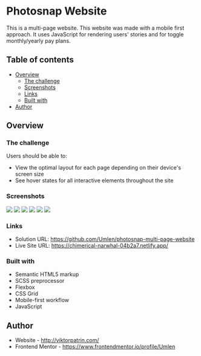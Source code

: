 # Photosnap Website

This is a multi-page website. This website was made with a mobile first approach. It uses JavaScript for rendering users' stories and for toggle monthly/yearly pay plans.

## Table of contents

- [Overview](#overview)
  - [The challenge](#the-challenge)
  - [Screenshots](#screenshots)
  - [Links](#links)
  - [Built with](#built-with)
- [Author](#author)

## Overview

### The challenge

Users should be able to:

- View the optimal layout for each page depending on their device's screen size
- See hover states for all interactive elements throughout the site

### Screenshots

![](./screenshots/laptop.png)
![](./screenshots/tablet.png)
![](./screenshots/mobile.png)
![](./screenshots/laptop-stories.png)
![](./screenshots/tablet-features.png)
![](./screenshots/mobile-pricing.png)

### Links

- Solution URL: https://github.com/Umlen/photosnap-multi-page-website
- Live Site URL: https://chimerical-narwhal-04b2a7.netlify.app/

### Built with

- Semantic HTML5 markup
- SCSS preprocessor
- Flexbox
- CSS Grid
- Mobile-first workflow
- JavaScript

## Author

- Website - http://viktorpatrin.com/
- Frontend Mentor - https://www.frontendmentor.io/profile/Umlen
